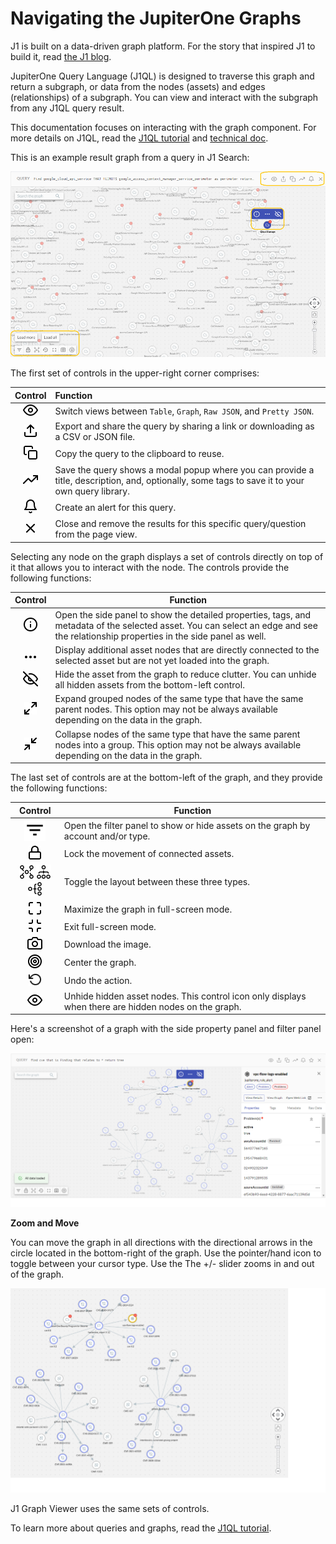 # Navigating the JupiterOne Graphs

J1 is built on a data-driven graph platform. For the story that inspired J1 to build it, read [the J1 blog](https://jupiterone.com/blog/three-dimensional-security/).

JupiterOne Query Language (J1QL) is designed to traverse this graph and return a subgraph, or data from the nodes (assets) and edges (relationships) of a subgraph. You can view and interact with the subgraph from any J1QL query result.

This documentation focuses on interacting with the graph component. For more details on J1QL, read the [J1QL tutorial](../jupiterOne-query-language_(J1QL)/tutorial-j1ql.md) and [technical doc](../jupiterOne-query-language_(J1QL)/jupiterOne-query-language.md).

This is an example result graph from a query in J1 Search:

![](../assets/j1ql-tutorial-root-accounts-graph.png)

The first set of controls in the upper-right corner comprises:

|                     Control                     | Function                                                     |
| :---------------------------------------------: | :----------------------------------------------------------- |
|   ![query-eye](../assets/icons/query-eye.png)   | Switch views between `Table`, `Graph`, `Raw JSON`, and `Pretty JSON`. |
| ![query-share](../assets/icons/query-share.png) | Export and share the query by sharing a link or downloading as a CSV or JSON file. |
|  ![query-copy](../assets/icons/query-copy.png)  | Copy the query to the clipboard to reuse.                    |
|     ![](../assets/icons/graph-insights.png)     | Save the query shows a modal popup where you can provide a title, description, and, optionally, some tags to save it to your own query library. |
|   ![](../assets/icons/query-create-alert.png)   | Create an alert for this query.                              |
| ![query-close](../assets/icons/query-close.png) | Close and remove the results for this specific query/question from the page view. |

Selecting any node on the graph displays a set of controls directly on top of it that allows you to interact with the node. The controls provide the following functions:

|                 Control                  | Function                                 |
| :--------------------------------------: | ---------------------------------------- |
| ![query-properties](../assets/icons/query-properties.png) | Open the side panel to show the detailed properties, tags, and metadata of the selected asset. You can select an edge and see the relationship properties in the side panel as well. |
| ![query-show-more](../assets/icons/query-show-more.png) | Display additional asset nodes that are directly connected to the selected asset but are not yet loaded into the graph. |
| ![query-hide](../assets/icons/query-hide.png) | Hide the asset from the graph to reduce clutter. You can unhide all hidden assets from the bottom-left control. |
| ![query-explan](../assets/icons/query-explan.png) | Expand grouped nodes of the same type that have the same parent nodes. This option may not be always available depending on the data in the graph. |
| ![query-collapse](../assets/icons/query-collapse.png) | Collapse nodes of the same type that have the same parent nodes into a group. This option may not be always available depending on the data in the graph. |

The last set of controls are at the bottom-left of the graph, and they provide the following functions:

|                           Control                            | Function                                                     |
| :----------------------------------------------------------: | ------------------------------------------------------------ |
|      ![query-filter](../assets/icons/query-filter.png)       | Open the filter panel to show or hide assets on the graph by account and/or type. |
|        ![query-lock](../assets/icons/query-lock.png)         | Lock the movement of connected assets.                       |
| ![query-layout1](../assets/icons/query-layout1.png) ![query-layout2](../assets/icons/query-layout2.png)![query-layout3](../assets/icons/query-layout3.png) | Toggle the layout between these three types.                 |
|  ![query-fullscreen](../assets/icons/query-fullscreen.png)   | Maximize the graph in full-screen mode.                      |
|      ![query-drag](../assets/icons/query-exit-full.png)      | Exit full-screen mode.                                       |
|      ![query-camera](../assets/icons/query-camera.png)       | Download the image.                                          |
|      ![query-center](../assets/icons/query-center.png)       | Center the graph.                                            |
|        ![query-undo](../assets/icons/query-undo.png)         | Undo the action.                                             |
|         ![query-eye](../assets/icons/query-eye.png)          | Unhide hidden asset nodes. This control icon only displays when there are hidden nodes on the graph. |

Here's a screenshot of a graph with the side property panel and filter panel open:

![](../assets/aws-inspector-guardduty-findings-graph.png)

**Zoom and Move**

You can move the graph in all directions with the directional arrows in the circle located in the bottom-right of the graph. Use the pointer/hand icon to toggle between your cursor type. Use the  The +/-  slider zooms in and out of the graph.

![](../assets/graph-new-move.png)

J1 Graph Viewer uses the same sets of controls.

To learn more about queries and graphs, read the [J1QL tutorial](../jupiterOne-query-language_(J1QL)/tutorial-j1ql.md).
